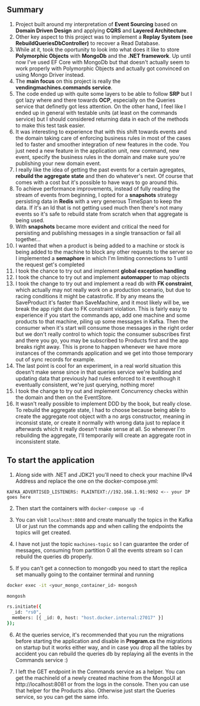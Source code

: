 ## Summary

1. Project built around my interpretation of **Event Sourcing** based on **Domain Driven Design** and applying **CQRS** and **Layered Architecture**.
2. Other key aspect to this project was to implement a **Replay System (see RebuildQueriesDbController)** to recover a Read Database.
3. While at it, took the oportunity to look into what does it like to store **Polymorphic Objects** with **MongoDb** and the **.NET framework**. Up until now I've used EF Core with MongoDb but that doesn't actually seem to work properly with Polymorphic Objects and actually got convinced on using Mongo Driver instead.
4. The **main focus** on this project is really the **vendingmachines.commands service**.
5. The code ended up with quite some layers to be able to follow **SRP** but I got lazy where and there towards **OCP**, especially on the Queries service that definetly got less attention. On the other hand, I feel like I ended up in general with testable units (at least on the commands service) but I should considered returning data in each of the methods to make this test task easier.
6. It was interesting to experience that with this shift towards events and the domain taking care of enforcing business rules in most of the cases led to faster and smoother integration of new features in the code. You just need a new feature in the application unit, new command, new event, specify the business rules in the domain and make sure you're publishing your new domain event.
7. I really like the idea of getting the past events for a certain agregates, **rebuild the aggregate state** and then do whatever's next. Of course that comes with a cost but it's possible to have ways to go around this.
8. To achieve performance improvements, instead of fully reading the stream of events from beginning, I opted for a **snapshots** strategy persisting data in **Redis** with a very generous TimeSpan to keep the data. If it's an Id that is not getting used much then there's not many events so it's safe to rebuild state from scratch when that aggregate is being used.
9. With **snapshots** became more evident and critical the need for persisting and publishing messages in a single transaction or fail all together...
10. I wanted that when a product is being added to a machine or stock is being added to the machine to block any other requests to the server so I implemented a **semaphore** in which I'm limiting connections to 1 until the request get's completed
11. I took the chance to try out and implement **global exception handling**
12. I took the chance to try out and implement **automapper** to map objects
13. I took the change to try out and implement a read db with **FK constraint**, which actually may not really work on a production scenario, but due to racing conditions it might be catastrofic. If by any means the SaveProduct it's faster than SaveMachine, and it most likely will be, we break the app right due to FK constraint violation. This is fairly easy to experience if you start the commands app, add one machine and some products to that machine, piling up some messages in Kafka. Then the consumer when it's start will consume those messages in the right order but we don't really control to which topic the consumer subscribes first and there you go, you may be subscribed to Products first and the app breaks right away. This is prone to happen whenever we have more instances of the commands application and we get into those temporary out of sync records for example.
14. The last point is cool for an experiment, in a real world situation this doesn't make sense since in that queries service we're building and updating data that previously had rules enforced to it eventhough it eventually consistent, we're just querying, nothing more!
15. I took the change to try out and implement Concurrency checks within the domain and then on the EventStore.
16. It wasn't really possible to implement DDD by the book, but really close. To rebuild the aggregate state, I had to choose because being able to create the aggregate root object with a no args constructor, meaning in inconsist state, or create it normally with wrong data just to replace it afterwards which it really doesn't make sense at all. So whenever I'm rebuilding the aggregate, I'll temporarily will create an aggregate root in inconsistent state.

## To start the application

1. Along side with .NET and JDK21 you'll need to check your machine IPv4 Address and replace the one on the docker-compose.yml:

```
KAFKA_ADVERTISED_LISTENERS: PLAINTEXT://192.168.1.91:9092 <-- your IP goes here
```

2. Then start the containers with `docker-compose up -d`
3. You can visit `localhost:8080` and create manually the topics in the Kafka UI or just run the commands app and when calling the endpoints the topics will get created.
4. I have not just the topic `machines-topic` so I can guarantee the order of messages, consuming from partition 0 all the events stream so I can rebuild the queries db properly.

5. If you can't get a connection to mongodb you need to start the replica set manually going to the container terminal and running

```bash
docker exec -it <your_mongo_container_id> mongosh

mongosh

rs.initiate({
  _id: "rs0",
  members: [{ _id: 0, host: "host.docker.internal:27017" }]
});
```

6. At the queries service, it's recommended that you run the migrations before starting the application and disable in **Program.cs** the migrations on startup but it works either way, and in case you drop all the tables by accident you can rebuild the queries db by replaying all the events in the Commands service :)

7. I left the GET endpoint in the Commands service as a helper. You can get the machineId of a newly created machine from the MongoUI at http://localhost:8081 or from the logs in the console. Then you can use that helper for the Products also. Otherwise just start the Queries service, so you can get the same info.
